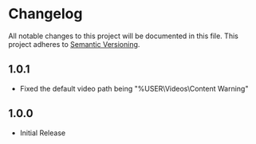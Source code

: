# Changelog

All notable changes to this project will be documented in this file.
This project adheres to [Semantic Versioning](https://semver.org/spec/v2.0.0.html).

## 1.0.1
- Fixed the default video path being "%USER\Videos\Content Warning"

## 1.0.0
- Initial Release